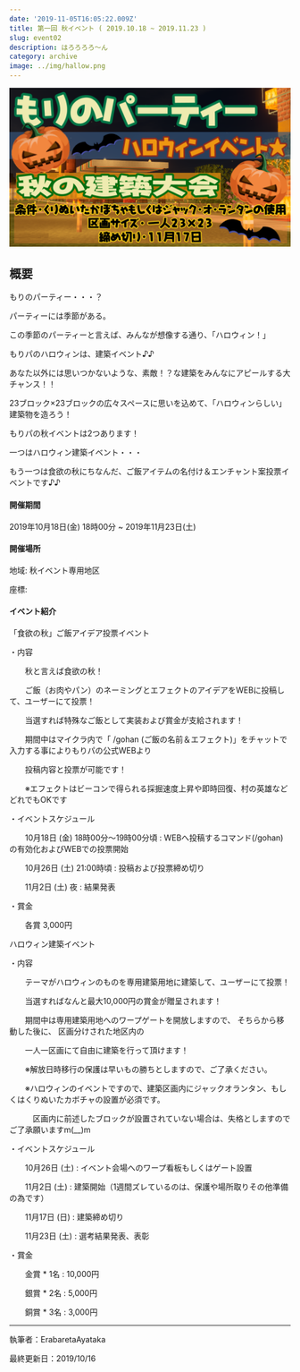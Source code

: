 ```yaml
---
date: '2019-11-05T16:05:22.009Z'
title: 第一回 秋イベント ( 2019.10.18 ~ 2019.11.23 )
slug: event02
description: はろろろろ～ん
category: archive
image: ../img/hallow.png
---
```

![](/img/hallow.png)

## 概要

もりのパーティー・・・？

パーティーには季節がある。

この季節のパーティーと言えば、みんなが想像する通り、「ハロウィン！」

もりパのハロウィンは、建築イベント♪♪

あなた以外には思いつかないような、素敵！？な建築をみんなにアピールする大チャンス！！

23ブロック×23ブロックの広々スペースに思いを込めて、「ハロウィンらしい」建築物を造ろう！

もりパの秋イベントは2つあります！

一つはハロウィン建築イベント・・・

もう一つは食欲の秋にちなんだ、ご飯アイテムの名付け＆エンチャント案投票イベントです♪♪

#### 開催期間

2019年10月18日(金) 18時00分 ~ 2019年11月23日(土)

#### 開催場所

地域: 秋イベント専用地区

座標:

#### イベント紹介

「食欲の秋」ご飯アイデア投票イベント

・内容

　　秋と言えば食欲の秋！

　　ご飯（お肉やパン）のネーミングとエフェクトのアイデアをWEBに投稿して、ユーザーにて投票！

　　当選すれば特殊なご飯として実装および賞金が支給されます！

　　期間中はマイクラ内で「 /gohan (ご飯の名前＆エフェクト)」をチャットで入力する事によりもりパの公式WEBより

　　投稿内容と投票が可能です！

　　※エフェクトはビーコンで得られる採掘速度上昇や即時回復、村の英雄などどれでもOKです

・イベントスケジュール

　　10月18日 (金) 18時00分～19時00分頃 : WEBへ投稿するコマンド(/gohan)の有効化およびWEBでの投票開始

　　10月26日 (土) 21:00時頃 : 投稿および投票締め切り

　　11月2日 (土) 夜 : 結果発表

・賞金

　　各賞 3,000円

ハロウィン建築イベント

・内容

　　テーマがハロウィンのものを専用建築用地に建築して、ユーザーにて投票！

　　当選すればなんと最大10,000円の賞金が贈呈されます！

　　期間中は専用建築用地へのワープゲートを開放しますので、 そちらから移動した後に、 区画分けされた地区内の

　　一人一区画にて自由に建築を行って頂けます！

　　※解放日時移行の保護は早いもの勝ちとしますので、ご了承ください。

　　※ハロウィンのイベントですので、建築区画内にジャックオランタン、もしくはくりぬいたカボチャの設置が必須です。

　　　区画内に前述したブロックが設置されていない場合は、失格としますのでご了承願いますm(__)m

・イベントスケジュール

　　10月26日 (土) : イベント会場へのワープ看板もしくはゲート設置

　　11月2日 (土) : 建築開始（1週間ズレているのは、保護や場所取りその他準備の為です）

　　11月17日 (日) : 建築締め切り

　　11月23日 (土) : 選考結果発表、表彰

・賞金

　　金賞 * 1名 : 10,000円

　　銀賞 * 2名 : 5,000円

　　銅賞 * 3名 : 3,000円

- - -

執筆者：ErabaretaAyataka

最終更新日：2019/10/16
